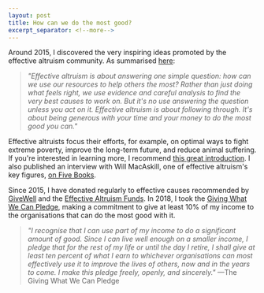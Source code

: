 ```yaml
---
layout: post
title: How can we do the most good?
excerpt_separator: <!--more-->
---
```


Around 2015, I discovered the very inspiring ideas promoted by the effective altruism community. As summarised [here](https://www.effectivealtruism.org/):

> _"Effective altruism is about answering one simple question: how can we use our resources to help others the most? Rather than just doing what feels right, we use evidence and careful analysis to find the very best causes to work on. But it's no use answering the question unless you act on it. Effective altruism is about following through. It's about being generous with your time and your money to do the most good you can."_

Effective altruists focus their efforts, for example, on optimal ways to fight extreme poverty, improve the long-term future, and reduce animal suffering. If you're interested in learning more, I recommend [this great introduction](https://www.effectivealtruism.org/articles/introduction-to-effective-altruism/). I also published an interview with Will MacAskill, one of effective altruism's key figures, [on Five Books](https://fivebooks.com/best-books/effective-altruism-will-macaskill/).

Since 2015, I have donated regularly to effective causes recommended by [GiveWell](https://www.givewell.org/charities/top-charities) and the [Effective Altruism Funds](https://app.effectivealtruism.org/funds). In 2018, I took the [Giving What We Can Pledge](https://www.givingwhatwecan.org/pledge/), making a commitment to give at least 10% of my income to the organisations that can do the most good with it.

> _"I recognise that I can use part of my income to do a significant amount of good. Since I can live well enough on a smaller income, I pledge that for the rest of my life or until the day I retire, I shall give at least ten percent of what I earn to whichever organisations can most effectively use it to improve the lives of others, now and in the years to come. I make this pledge freely, openly, and sincerely."_ —The Giving What We Can Pledge
